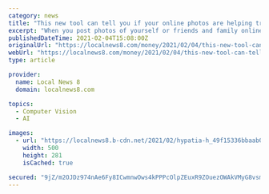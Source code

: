 ```yaml
---
category: news
title: "This new tool can tell you if your online photos are helping train facial recognition systems"
excerpt: "When you post photos of yourself or friends and family online, you may not imagine they could be used to develop facial-recognition systems that can identify individuals offline. A new site hopes to raise awareness of this issue by offering a rare window into how a fraction of our pictures are used."
publishedDateTime: 2021-02-04T15:08:00Z
originalUrl: "https://localnews8.com/money/2021/02/04/this-new-tool-can-tell-you-if-your-online-photos-are-helping-train-facial-recognition-systems/"
webUrl: "https://localnews8.com/money/2021/02/04/this-new-tool-can-tell-you-if-your-online-photos-are-helping-train-facial-recognition-systems/"
type: article

provider:
  name: Local News 8
  domain: localnews8.com

topics:
  - Computer Vision
  - AI

images:
  - url: "https://localnews8.b-cdn.net/2021/02/hypatia-h_49f15336bbaab0b9c920387c0fdb87e3-h_7f22ebabb0a70c04d2ec50df19f2615b_preview.jpg"
    width: 500
    height: 281
    isCached: true

secured: "9jZ/m2OJDz974nAe6Fy8ICwmnwOws4kPPPcOlpZEuxR9ZOuezOWAkVMyG8vsmV2h99htuAvGJN4HNe41TW6dxIYmHCnKi5WL5ZeTsTvf2oF7EFdtkxwpiSCPy/Du4UvdbdrmiTgWa6gSknBE5PTtRxuJqkv6khfCdP2uR1ylFdxkGwqEE4LF2LL9RaDfOLC6t9PjIdi/6mOzISyu0WPPFkLBA2VYL4mVT42N1uCDcVPGUJxQgkBztTSObGbwERdnZrHn02aKGPaOkp2jMmFeFIxy8RoE/aVNEdQmfSGTQwhO9O7QsTrgALmGJNMSu6+fsICq3pSZsjOmVDpuzH3WbkDBwvy9jsLGACLSaLcpBtU=;8YQAA1uY95mltL5vl0ivnQ=="
---
```


